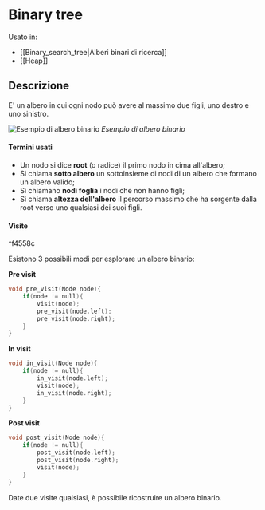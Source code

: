 # Binary tree
Usato in:
- [[Binary_search_tree|Alberi binari di ricerca]]
- [[Heap]]

## Descrizione
E' un albero in cui ogni nodo può avere al massimo due figli, uno destro e uno sinistro.

![Esempio di albero binario](https://www.geeksforgeeks.org/wp-content/uploads/binary-tree-to-DLL.png)
*Esempio di albero binario*

#### Termini usati
- Un nodo si dice **root** (o radice) il primo nodo in cima all'albero;
- Si chiama **sotto albero** un sottoinsieme di nodi di un albero che formano un albero valido;
- Si chiamano **nodi foglia** i nodi che non hanno figli;
- Si chiama **altezza dell'albero** il percorso massimo che ha sorgente dalla root verso uno qualsiasi dei suoi figli.

#### Visite

^f4558c

Esistono 3 possibili modi per esplorare un albero binario:

**Pre visit**
````c
void pre_visit(Node node){
	if(node != null){
		visit(node);
		pre_visit(node.left);
		pre_visit(node.right);	
	}
}
````

**In visit**
````c
void in_visit(Node node){
	if(node != null){
		in_visit(node.left);
		visit(node);
		in_visit(node.right);	
	}
}
````

**Post visit**
````c
void post_visit(Node node){
	if(node != null){
		post_visit(node.left);
		post_visit(node.right);
		visit(node);	
	}
}
````

Date due visite qualsiasi, è possibile ricostruire un albero binario.